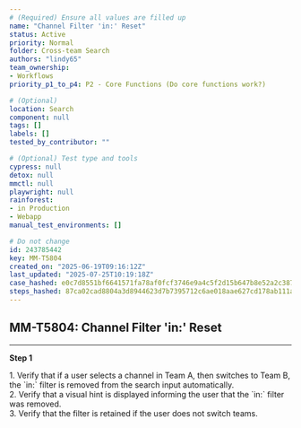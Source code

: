 ```yaml
---
# (Required) Ensure all values are filled up
name: "Channel Filter 'in:' Reset"
status: Active
priority: Normal
folder: Cross-team Search
authors: "lindy65"
team_ownership:
- Workflows
priority_p1_to_p4: P2 - Core Functions (Do core functions work?)

# (Optional)
location: Search
component: null
tags: []
labels: []
tested_by_contributor: ""

# (Optional) Test type and tools
cypress: null
detox: null
mmctl: null
playwright: null
rainforest:
- in Production
- Webapp
manual_test_environments: []

# Do not change
id: 243785442
key: MM-T5804
created_on: "2025-06-19T09:16:12Z"
last_updated: "2025-07-25T10:19:18Z"
case_hashed: e0c7d8551bf6641571fa78af0fcf3746e9a4c5f2d15b647b8e52a2c3873e9b53adc9247a838fdf025ac9e15063634242
steps_hashed: 87ca02cad8804a3d8944623d7b7395712c6ae018aae627cd178ab111a44cf2e532381868850bd101d2032cacdb7c723b
---
```


<!-- (Auto-generated) Based on frontmatter's "key" and "name" -->

## MM-T5804: Channel Filter 'in:' Reset

---

**Step 1**

1\. Verify that if a user selects a channel in Team A, then switches to Team B, the \`in:\` filter is removed from the search input automatically.\
2\. Verify that a visual hint is displayed informing the user that the \`in:\` filter was removed.\
3\. Verify that the filter is retained if the user does not switch teams.
